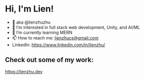 # Hi, I'm Lien!
- 👋 aka @lienzhuzhu
- 👀 I’m interested in full stack web development, Unity, and AI/ML
- 🌱 I’m currently learning MERN
- 📫 How to reach me: lienzhucs@gmail.com
- LinkedIn: https://www.linkedin.com/in/lienzhu/

## Check out some of my work:

https://lienzhu.dev


